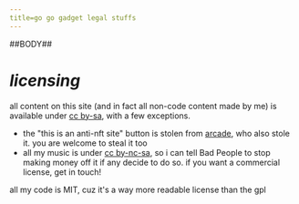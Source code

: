 ```yaml
---
title=go go gadget legal stuffs
---
```


##BODY##

# *licensing*

all content on this site (and in fact all non-code content made by me) is available under [cc by-sa](https://creativecommons.org/licenses/by-sa/4.0/), with a few exceptions.

- the "this is an anti-nft site" button is stolen from [arcade](https://arcadewise.me/), who also stole it. you are welcome to steal it too
- all my music is under [cc by-nc-sa](https://creativecommons.org/licenses/by-nc-sa/4.0/), so i can tell Bad People to stop making money off it if any decide to do so. if you want a commercial license, get in touch!

all my code is MIT, cuz it's a way more readable license than the gpl
